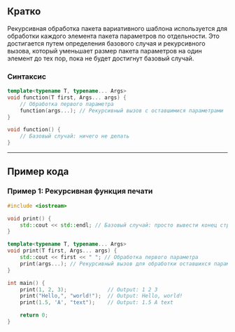 ## Кратко

Рекурсивная обработка пакета вариативного шаблона используется для обработки каждого элемента пакета параметров по отдельности. Это достигается путем определения базового случая и рекурсивного вызова, который уменьшает размер пакета параметров на один элемент до тех пор, пока не будет достигнут базовый случай.

### Синтаксис

```cpp
template<typename T, typename... Args>
void function(T first, Args... args) {
    // Обработка первого параметра
    function(args...); // Рекурсивный вызов с оставшимися параметрами
}

void function() {
    // Базовый случай: ничего не делать
}
```

---

## Пример кода

### Пример 1: Рекурсивная функция печати

```cpp
#include <iostream>

void print() {
    std::cout << std::endl; // Базовый случай: просто вывести конец строки
}

template<typename T, typename... Args>
void print(T first, Args... args) {
    std::cout << first << " "; // Обработка первого параметра
    print(args...); // Рекурсивный вызов для обработки оставшихся параметров
}

int main() {
    print(1, 2, 3);             // Output: 1 2 3 
    print("Hello,", "world!");  // Output: Hello, world! 
    print(1.5, 'A', "text");    // Output: 1.5 A text 

    return 0;
}
```
